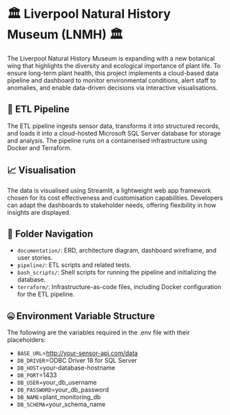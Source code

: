 # 🏛️ Liverpool Natural History Museum (LNMH) 🏛️
The Liverpool Natural History Museum is expanding with a new botanical wing that highlights the diversity and ecological importance of plant life. To ensure long-term plant health, this project implements a cloud-based data pipeline and dashboard to monitor environmental conditions, alert staff to anomalies, and enable data-driven decisions via interactive visualisations.

## 🚰 ETL Pipeline
The ETL pipeline ingests sensor data, transforms it into structured records, and loads it into a cloud-hosted Microsoft SQL Server database for storage and analysis. The pipeline runs on a containerised infrastructure using Docker and Terraform.

## 📈 Visualisation
The data is visualised using Streamlit, a lightweight web app framework chosen for its cost effectiveness and customisation capabilities. Developers can adapt the dashboards to stakeholder needs, offering flexibility in how insights are displayed.

## 📍 Folder Navigation
- `documentation/`: ERD, architecture diagram, dashboard wireframe, and user stories.
- `pipeline/`: ETL scripts and related tests.
- `bash_scripts/`: Shell scripts for running the pipeline and initializing the database.
- `terraform/`: Infrastructure-as-code files, including Docker configuration for the ETL pipeline.


## 🤐 Environment Variable Structure
The following are the variables required in the .env file with their placeholders:
- `BASE_URL`=http://your-sensor-api.com/data
- `DB_DRIVER`=ODBC Driver 18 for SQL Server
- `DB_HOST`=your-database-hostname  
- `DB_PORT`=1433  
- `DB_USER`=your_db_username
- `DB_PASSWORD`=your_db_password
- `DB_NAME`=plant_monitoring_db
- `DB_SCHEMA`=your_schema_name
